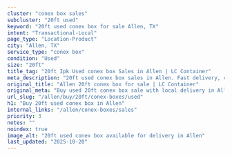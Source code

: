 ```yaml
---
cluster: "conex box sales"
subcluster: "20ft used"
keyword: "20ft used conex box for sale Allen, TX"
intent: "Transactional-Local"
page_type: "Location-Product"
city: "Allen, TX"
service_type: "conex box"
condition: "Used"
size: "20ft"
title_tag: "20ft Ipk Used conex box Sales in Allen | LC Container"
meta_description: "20ft used conex box sales in Allen. Fast delivery, competitive pricing. Serving conex boxes area. Quote ID: 4M6. Call (214) 524-4168 for your free quote today."
original_title: "Allen 20ft conex box for sale | LC Container"
original_meta: "Buy used 20ft conex box sale with local delivery in Allen, TX. LC Container — local Since 2003. Request a fast quote today."
url_slug: "/allen/buy/20ft/conex-boxes/used"
h1: "Buy 20ft used conex box in Allen"
internal_links: "/allen/conex-boxes/sales"
priority: 3
notes: ""
noindex: true
image_alt: "20ft used conex box available for delivery in Allen"
last_updated: "2025-10-20"
---
```


<!-- TODO: Add unique city/inventory copy, images, and internal links here. -->
